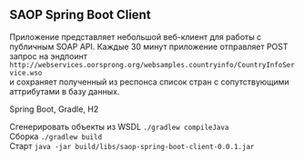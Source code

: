 ## SAOP Spring Boot Client

Приложение представляет небольшой веб-клиент для работы с публичным SOAP API.
Каждые 30 минут приложение отправляет POST запрос на эндпоинт `http://webservices.oorsprong.org/websamples.countryinfo/CountryInfoService.wso`  
и сохраняет полученный из респонса список стран с сопутствующими аттрибутами в базу данных.

Spring Boot, Gradle, H2

Сгенерировать объекты из WSDL `./gradlew compileJava`  
Сборка `./gradlew build`  
Старт `java -jar build/libs/saop-spring-boot-client-0.0.1.jar`  